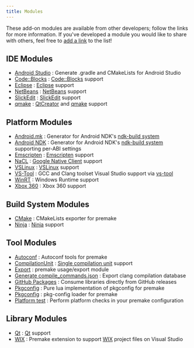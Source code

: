 ```yaml
---
title: Modules
---
```


These add-on modules are available from other developers; follow the links for more information. If you've developed a module you would like to share with others, feel free to [add a link](https://github.com/premake/premake-core/edit/master/website/community/modules.md) to the list!

## IDE Modules

* [Android Studio](https://github.com/polymonster/premake-android-studio) : Generate .gradle and CMakeLists for Android Studio
* [Code::Blocks](https://github.com/chris-be/premake-codeblocks) : [Code::Blocks](http://www.codeblocks.org/) support
* [Eclipse](https://github.com/premake/premake-eclipse) : [Eclipse](http://www.eclipse.org) support
* [NetBeans](https://github.com/TurkeyMan/premake-netbeans) : [NetBeans](https://netbeans.org) support
* [SlickEdit](https://github.com/TurkeyMan/premake-slickedit) : [SlickEdit](http://www.slickedit.com) support
* [qmake](https://github.com/Gaztin/premake-qmake) : [QtCreator](https://doc.qt.io/qtcreator/creator-overview.html) and [qmake](http://doc.qt.io/qt-5/qmake-manual.html) support

## Platform Modules

* [Android.mk](https://github.com/Meoo/premake-androidmk) : Generator for Android NDK's [ndk-build system](https://developer.android.com/ndk/guides/build.html)
* [Android NDK](https://github.com/Triang3l/premake-androidndk) : Generator for Android NDK's [ndk-build system](https://developer.android.com/ndk/guides/build.html) supporting per-ABI settings
* [Emscripten](https://github.com/TurkeyMan/premake-emscripten) : [Emscripten](http://kripken.github.io/emscripten-site/) support
* [NaCL](https://github.com/TurkeyMan/premake-nacl) : [Google Native Client](https://developer.chrome.com/native-client) support
* [VSLinux](https://github.com/LORgames/premake-vslinux) : [VSLinux](https://visualstudiogallery.msdn.microsoft.com/725025cf-7067-45c2-8d01-1e0fd359ae6e) support
* [VS-Tool](https://github.com/TurkeyMan/premake-vstool) : GCC and Clang toolset Visual Studio support via [vs-tool](https://github.com/juj/vs-tool)
* [WinRT](https://github.com/LORgames/premake-winrt) : Windows Runtime support
* [Xbox 360](https://github.com/redorav/premake-xbox360) : Xbox 360 support

## Build System Modules

* [CMake](https://github.com/Geequlim/premake-modules/tree/master/cmake) : CMakeLists exporter for premake
* [Ninja](https://github.com/jimon/premake-ninja) : [Ninja](https://github.com/martine/ninja) support

## Tool Modules

* [Autoconf](https://github.com/Blizzard/premake-autoconf) : Autoconf tools for premake
* [CompilationUnit](https://github.com/dcourtois/premake-compilationunit) : [Single compilation unit](https://en.wikipedia.org/wiki/Single_Compilation_Unit) support
* [Export](https://github.com/Meoo/premake-export) : premake usage/export module
* [Generate compile_commands.json](https://github.com/tarruda/premake-export-compile-commands) : Export clang compilation database
* [GitHub Packages](https://github.com/mversluys/premake-ghp) : Consume libraries directly from GitHub releases
* [Pkgconfig](https://github.com/tarruda/premake-pkgconfig) : Pure lua implementation of pkgconfig for premake
* [Pkgconfig](https://github.com/Geequlim/premake-modules/tree/master/pkgconfig) : pkg-config loader for premake
* [Platform test](https://github.com/tarruda/premake-platform-test) : Perform platform checks in your premake configuration

## Library Modules

* [Qt](https://github.com/dcourtois/premake-qt) : [Qt](https://www.qt.io) support
* [WIX](https://github.com/mikisch81/premake-wix) : Premake extension to support [WIX](http://wixtoolset.org/) project files on Visual Studio
